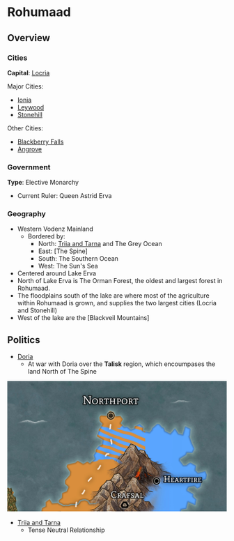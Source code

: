 # Rohumaad

## Overview

### Cities

__Capital__: [Locria](locria.md)

Major Cities:

- [Ionia](ionia.md)
- [Leywood](leywood.md)
- [Stonehill](stonehill.md)

Other Cities:

- [Blackberry Falls](blackberry-falls.md)
- [Angrove](angrove.md)

### Government

__Type__: Elective Monarchy

- Current Ruler: Queen Astrid Erva

### Geography

- Western Vodenz Mainland
  - Bordered by:
    - North: [Triia and Tarna](../triia-and-tarna/README.md) and The Grey Ocean
    - East: [The Spine]
    - South: The Southern Ocean
    - West: The Sun's Sea
- Centered around Lake Erva
- North of Lake Erva is The Orman Forest, the oldest and largest forest in Rohumaad.  
- The floodplains south of the lake are where most of the agriculture within Rohumaad is grown, and supplies the two largest cities (Locria and Stonehill)
- West of the lake are the [Blackveil Mountains]

## Politics

- [Doria](../doria/README.md)
  - At war with Doria over the __Talisk__ region, which encoumpases the land North of The Spine

![Talisk Region](../img/doria-rohumaad-conflict.jpg)

- [Triia and Tarna](../triia-and-tarna/README.md)
  - Tense Neutral Relationship
